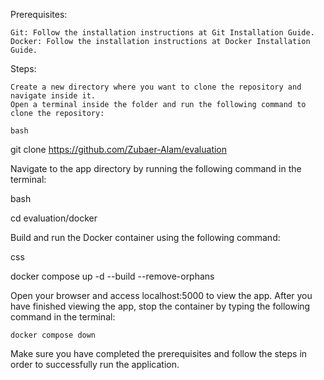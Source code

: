 Prerequisites:

    Git: Follow the installation instructions at Git Installation Guide.
    Docker: Follow the installation instructions at Docker Installation Guide.

Steps:

    Create a new directory where you want to clone the repository and navigate inside it.
    Open a terminal inside the folder and run the following command to clone the repository:

    bash

git clone https://github.com/Zubaer-Alam/evaluation

Navigate to the app directory by running the following command in the terminal:

bash

cd evaluation/docker

Build and run the Docker container using the following command:

css

docker compose up -d --build --remove-orphans

Open your browser and access localhost:5000 to view the app.
After you have finished viewing the app, stop the container by typing the following command in the terminal:

    docker compose down

Make sure you have completed the prerequisites and follow the steps in order to successfully run the application.
